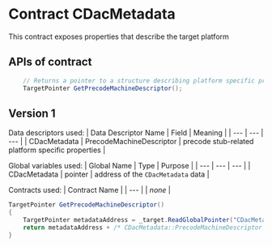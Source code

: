 # Contract CDacMetadata

This contract exposes properties that describe the target platform

## APIs of contract

```csharp
    // Returns a pointer to a structure describing platform specific precode stubs properties
    TargetPointer GetPrecodeMachineDescriptor();
```

## Version 1

Data descriptors used:
| Data Descriptor Name | Field | Meaning |
| --- | --- | --- |
| CDacMetadata | PrecodeMachineDescriptor | precode stub-related platform specific properties |


Global variables used:
| Global Name | Type | Purpose |
| --- | --- | --- |
| CDacMetadata | pointer | address of the `CDacMetadata` data |

Contracts used:
| Contract Name |
| --- |
| *none* |

```csharp
TargetPointer GetPrecodeMachineDescriptor()
{
    TargetPointer metadataAddress = _target.ReadGlobalPointer("CDacMetadata");
    return metadataAddress + /* CDacMetadata::PrecodeMachineDescriptor */
}
```
